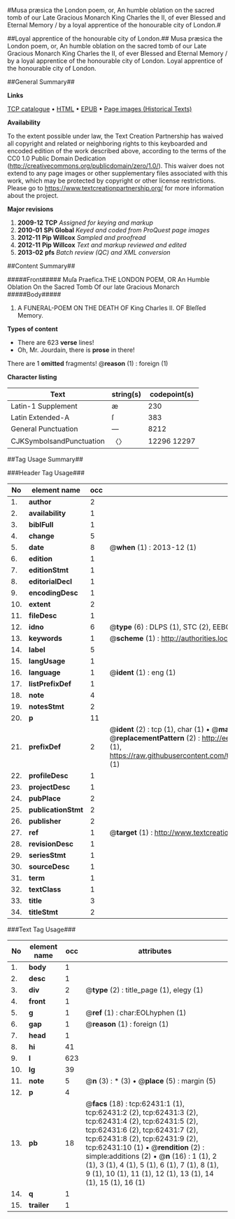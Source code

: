 #Musa præsica the London poem, or, An humble oblation on the sacred tomb of our Late Gracious Monarch King Charles the II, of ever Blessed and Eternal Memory / by a loyal apprentice of the honourable city of London.#

##Loyal apprentice of the honourable city of London.##
Musa præsica the London poem, or, An humble oblation on the sacred tomb of our Late Gracious Monarch King Charles the II, of ever Blessed and Eternal Memory / by a loyal apprentice of the honourable city of London.
Loyal apprentice of the honourable city of London.

##General Summary##

**Links**

[TCP catalogue](http://www.ota.ox.ac.uk/tcp/)  • 
[HTML](http://tei.it.ox.ac.uk/tcp/Texts-HTML/free/A51/A51640.html)  • 
[EPUB](http://tei.it.ox.ac.uk/tcp/Texts-EPUB/free/A51/A51640.epub) • 
[Page images (Historical Texts)](https://historicaltexts.jisc.ac.uk/eebo-12493183e)

**Availability**

To the extent possible under law, the Text Creation Partnership has waived all copyright and related or neighboring rights to this keyboarded and encoded edition of the work described above, according to the terms of the CC0 1.0 Public Domain Dedication (http://creativecommons.org/publicdomain/zero/1.0/). This waiver does not extend to any page images or other supplementary files associated with this work, which may be protected by copyright or other license restrictions. Please go to https://www.textcreationpartnership.org/ for more information about the project.

**Major revisions**

1. __2009-12__ __TCP__ *Assigned for keying and markup*
1. __2010-01__ __SPi Global__ *Keyed and coded from ProQuest page images*
1. __2012-11__ __Pip Willcox__ *Sampled and proofread*
1. __2012-11__ __Pip Willcox__ *Text and markup reviewed and edited*
1. __2013-02__ __pfs__ *Batch review (QC) and XML conversion*

##Content Summary##

#####Front#####
Muſa Praefica.THE LONDON POEM, OR An Humble Oblation On the Sacred Tomb Of our late Gracious Monarch
#####Body#####

1. A FUNERAL-POEM ON THE DEATH OF King Charles II. OF Bleſſed Memory.

**Types of content**

  * There are 623 **verse** lines!
  * Oh, Mr. Jourdain, there is **prose** in there!

There are 1 **omitted** fragments! 
 @__reason__ (1) : foreign (1)

**Character listing**


|Text|string(s)|codepoint(s)|
|---|---|---|
|Latin-1 Supplement|æ|230|
|Latin Extended-A|ſ|383|
|General Punctuation|—|8212|
|CJKSymbolsandPunctuation|〈〉|12296 12297|

##Tag Usage Summary##

###Header Tag Usage###

|No|element name|occ|attributes|
|---|---|---|---|
|1.|__author__|2||
|2.|__availability__|1||
|3.|__biblFull__|1||
|4.|__change__|5||
|5.|__date__|8| @__when__ (1) : 2013-12 (1)|
|6.|__edition__|1||
|7.|__editionStmt__|1||
|8.|__editorialDecl__|1||
|9.|__encodingDesc__|1||
|10.|__extent__|2||
|11.|__fileDesc__|1||
|12.|__idno__|6| @__type__ (6) : DLPS (1), STC (2), EEBO-CITATION (1), OCLC (1), VID (1)|
|13.|__keywords__|1| @__scheme__ (1) : http://authorities.loc.gov/ (1)|
|14.|__label__|5||
|15.|__langUsage__|1||
|16.|__language__|1| @__ident__ (1) : eng (1)|
|17.|__listPrefixDef__|1||
|18.|__note__|4||
|19.|__notesStmt__|2||
|20.|__p__|11||
|21.|__prefixDef__|2| @__ident__ (2) : tcp (1), char (1)  •  @__matchPattern__ (2) : ([0-9\-]+):([0-9IVX]+) (1), (.+) (1)  •  @__replacementPattern__ (2) : http://eebo.chadwyck.com/downloadtiff?vid=$1&page=$2 (1), https://raw.githubusercontent.com/textcreationpartnership/Texts/master/tcpchars.xml#$1 (1)|
|22.|__profileDesc__|1||
|23.|__projectDesc__|1||
|24.|__pubPlace__|2||
|25.|__publicationStmt__|2||
|26.|__publisher__|2||
|27.|__ref__|1| @__target__ (1) : http://www.textcreationpartnership.org/docs/. (1)|
|28.|__revisionDesc__|1||
|29.|__seriesStmt__|1||
|30.|__sourceDesc__|1||
|31.|__term__|1||
|32.|__textClass__|1||
|33.|__title__|3||
|34.|__titleStmt__|2||


###Text Tag Usage###

|No|element name|occ|attributes|
|---|---|---|---|
|1.|__body__|1||
|2.|__desc__|1||
|3.|__div__|2| @__type__ (2) : title_page (1), elegy (1)|
|4.|__front__|1||
|5.|__g__|1| @__ref__ (1) : char:EOLhyphen (1)|
|6.|__gap__|1| @__reason__ (1) : foreign (1)|
|7.|__head__|1||
|8.|__hi__|41||
|9.|__l__|623||
|10.|__lg__|39||
|11.|__note__|5| @__n__ (3) : * (3)  •  @__place__ (5) : margin (5)|
|12.|__p__|4||
|13.|__pb__|18| @__facs__ (18) : tcp:62431:1 (1), tcp:62431:2 (2), tcp:62431:3 (2), tcp:62431:4 (2), tcp:62431:5 (2), tcp:62431:6 (2), tcp:62431:7 (2), tcp:62431:8 (2), tcp:62431:9 (2), tcp:62431:10 (1)  •  @__rendition__ (2) : simple:additions (2)  •  @__n__ (16) : 1 (1), 2 (1), 3 (1), 4 (1), 5 (1), 6 (1), 7 (1), 8 (1), 9 (1), 10 (1), 11 (1), 12 (1), 13 (1), 14 (1), 15 (1), 16 (1)|
|14.|__q__|1||
|15.|__trailer__|1||
